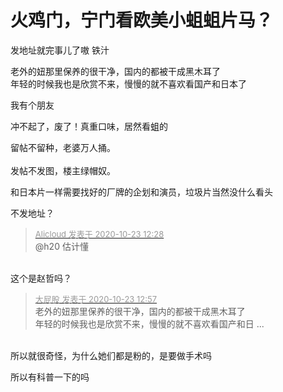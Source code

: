 # 火鸡门，宁门看欧美小蛆蛆片马？


发地址就完事儿了嗷 铁汁

老外的妞那里保养的很干净，国内的都被干成黑木耳了<br />
年轻的时候我也是欣赏不来，慢慢的就不喜欢看国产和日本了

<img src="static/image/smiley/default/lol.gif" smilieid="12" border="0" alt="" />我有个朋友

冲不起了，废了！真重口味，居然看蛆的

留帖不留种，老婆万人捅。<br />
<br />
发帖不发图，楼主绿帽奴。

和日本片一样需要找好的厂牌的企划和演员，垃圾片当然没什么看头

不发地址？<img src="static/image/smiley/yct/022.gif" smilieid="42" border="0" alt="" />

<div class="quote"><blockquote><font size="2"><a href="https://www.hostloc.com/forum.php?mod=redirect&amp;goto=findpost&amp;pid=9340461&amp;ptid=757557" target="_blank"><font color="#999999">Alicloud 发表于 2020-10-23 12:28</font></a></font><br />
@h20 估计懂</blockquote></div><br />
这个是赵哲吗？

<div class="quote"><blockquote><font size="2"><a href="https://www.hostloc.com/forum.php?mod=redirect&amp;goto=findpost&amp;pid=9340622&amp;ptid=757557" target="_blank"><font color="#999999">大屁股 发表于 2020-10-23 12:57</font></a></font><br />
老外的妞那里保养的很干净，国内的都被干成黑木耳了<br />
年轻的时候我也是欣赏不来，慢慢的就不喜欢看国产和日 ...</blockquote></div><br />
所以就很奇怪，为什么她们都是粉的，是要做手术吗

所以有科普一下的吗<img src="static/image/smiley/default/shocked.gif" smilieid="6" border="0" alt="" />
